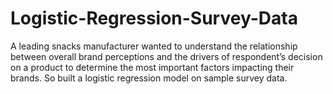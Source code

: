 # Logistic-Regression-Survey-Data


A leading snacks manufacturer wanted to understand the relationship between overall brand perceptions and the drivers of respondent’s decision on a product to determine the most important factors impacting their brands. So built a logistic regression model on sample survey data. 
